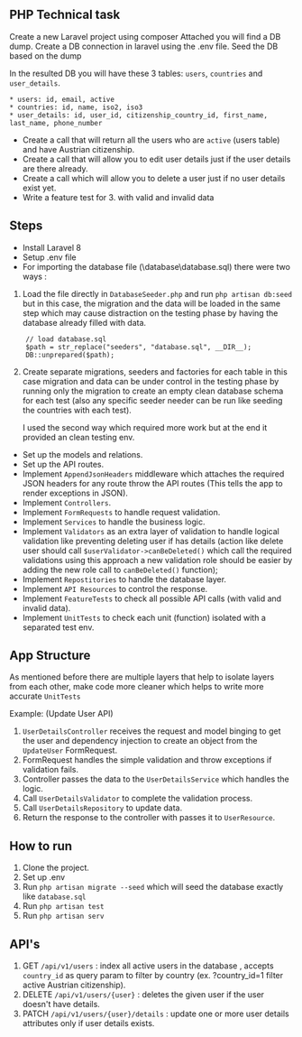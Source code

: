 ## PHP Technical task
Create a new Laravel project using composer
Attached you will find a DB dump. Create a DB connection in laravel using the .env file. 
Seed the DB based on the dump

In the resulted DB you will have these 3 tables: `users`, `countries` and `user_details`.
```
* users: id, email, active
* countries: id, name, iso2, iso3 
* user_details: id, user_id, citizenship_country_id, first_name, last_name, phone_number
```

* Create a call that will return all the users who are `active` (users table) and have Austrian citizenship.
* Create a call that will allow you to edit user details just if the user details are there already.
* Create a call which will allow you to delete a user just if no user details exist yet.
* Write a feature test for 3. with valid and invalid data

## Steps
* Install Laravel 8 
* Setup .env file 
* For importing the database file (\database\database.sql) there were two ways :
1.  Load the file directly in `DatabaseSeeder.php` and run `php artisan db:seed` but in this case, the migration and the data will be loaded in the same step which may cause distraction on the testing phase by having the database already filled with data.
```
    // load database.sql
    $path = str_replace("seeders", "database.sql", __DIR__);
    DB::unprepared($path);
```
2. Create separate migrations, seeders and factories for each table in this case migration and data can be under control in the testing phase by running only the migration to create an empty clean database schema for each test (also any specific seeder needer can be run like seeding the countries with each test).

    I used the second way which required more work but at the end it provided an clean testing env.
* Set up the models and relations.
* Set up the API routes.
* Implement `AppendJsonHeaders` middleware which attaches the required JSON headers for any route throw the API routes (This tells the app to render exceptions in JSON).
* Implement `Controllers`.
* Implement `FormRequests` to handle request validation.
* Implement `Services` to handle the business logic.
* Implement `Validators` as an extra layer of validation to handle logical validation like preventing deleting user if has details (action like delete user should call `$userValidator->canBeDeleted()` which call the required validations using this approach a new validation role should be easier by adding the new role call to `canBeDeleted()` function);
* Implement `Repostitories` to handle the database layer.
* Implement `API Resources` to control the response.
* Implement `FeatureTests` to check all possible API calls (with valid and invalid data).
* Implement `UnitTests` to check each unit (function) isolated with a separated test env.

## App Structure 
As mentioned before there are multiple layers that help to isolate layers from each other, make code more cleaner which helps to write more accurate `UnitTests`

Example: (Update User API)
1. `UserDetailsController` receives the request and model binging to get the user and dependency injection to create an object from the `UpdateUser` FormRequest.
2. FormRequest handles the simple validation and throw exceptions if validation fails.
3. Controller passes the data to the `UserDetailsService` which handles the logic.
4. Call `UserDetailsValidator` to complete the validation process.
5. Call `UserDetailsRepository` to update data.
6. Return the response to the controller with passes it to `UserResource`.

## How to run
1. Clone the project.
2. Set up .env
3. Run `php artisan migrate --seed` which will seed the database exactly like `database.sql`
4. Run `php artisan test`
5. Run `php artisan serv`

## API's
1. GET `/api/v1/users` : index all active users in the database , accepts `country_id` as query param to filter by country (ex. ?country_id=1 filter active Austrian citizenship).
2. DELETE `/api/v1/users/{user}` : deletes the given user if the user doesn't have details.
2. PATCH `/api/v1/users/{user}/details` : update one or more user details attributes only if user details exists.
